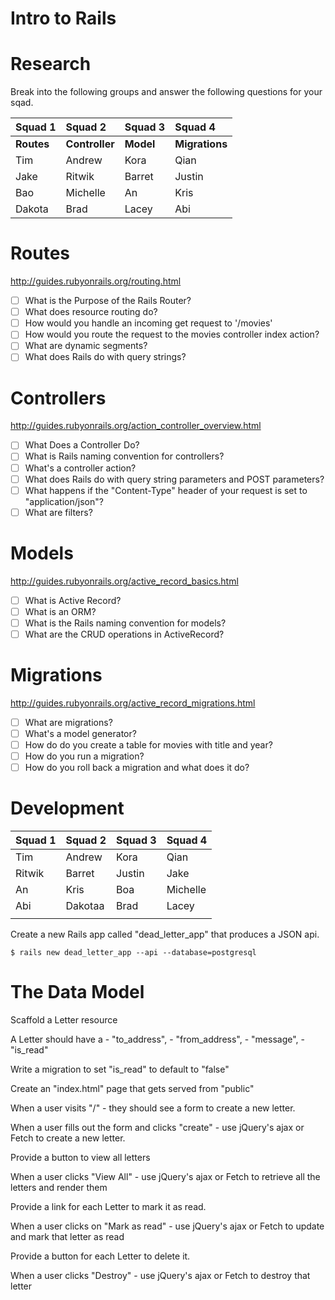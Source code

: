 # Intro to Rails

# Research

Break into the following groups and answer the following
questions for your sqad.

Squad 1     | Squad 2        | Squad 3     | Squad 4
:--         | :--            | :--         | :-- 
__Routes__  | __Controller__ | __Model__   | __Migrations__
Tim         | Andrew         | Kora        | Qian
Jake        | Ritwik         | Barret      | Justin
Bao         | Michelle       | An          | Kris
Dakota      | Brad           | Lacey       | Abi
    
# Routes

http://guides.rubyonrails.org/routing.html

- [ ] What is the Purpose of the Rails Router?
- [ ] What does resource routing do?
- [ ] How would you handle an incoming get request to '/movies' 
- [ ] How would you route the request to the movies controller index action?
- [ ] What are dynamic segments?
- [ ] What does Rails do with query strings?

# Controllers

http://guides.rubyonrails.org/action_controller_overview.html

- [ ] What Does a Controller Do?
- [ ] What is Rails naming convention for controllers?
- [ ] What's a controller action?
- [ ] What does Rails do with query string parameters and POST parameters?
- [ ] What happens if the "Content-Type" header of your request is set to "application/json"?
- [ ] What are filters?

# Models

http://guides.rubyonrails.org/active_record_basics.html

- [ ] What is Active Record?
- [ ] What is an ORM?
- [ ] What is the Rails naming convention for models?
- [ ] What are the CRUD operations in ActiveRecord?

# Migrations

http://guides.rubyonrails.org/active_record_migrations.html

- [ ] What are migrations?
- [ ] What's a model generator?
- [ ] How do do you create a table for movies with title and year?
- [ ] How do you run a migration?
- [ ] How do you roll back a migration and what does it do?

# Development

Squad 1 | Squad 2  | Squad 3 | Squad 4
:--     | :--      | :--     | :-- 
Tim     | Andrew   | Kora    | Qian
Ritwik  | Barret   | Justin  | Jake
An      | Kris     | Boa     | Michelle
Abi     | Dakotaa  | Brad    | Lacey
        |          |         | 

Create a new Rails app called "dead_letter_app" that produces a JSON api.

```
$ rails new dead_letter_app --api --database=postgresql
```

# The Data Model

Scaffold a Letter resource

A Letter should have a 
    - "to_address", 
    - "from_address", 
    - "message", 
    - "is_read" 

Write a migration to set "is_read" to default to "false"

Create an "index.html" page that gets served from "public"

When a user visits "/" 
    - they should see a form to create a new letter.

When a user fills out the form and clicks "create"
    - use jQuery's ajax or Fetch to create a new letter.

Provide a button to view all letters

When a user clicks "View All"
    - use jQuery's ajax or Fetch to retrieve all the letters and render them

Provide a link for each Letter to mark it as read.
    
When a user clicks on "Mark as read"
    - use jQuery's ajax or Fetch to update and mark that letter as read

Provide a button for each Letter to delete it.

When a user clicks "Destroy"
    - use jQuery's ajax or Fetch to destroy that letter


